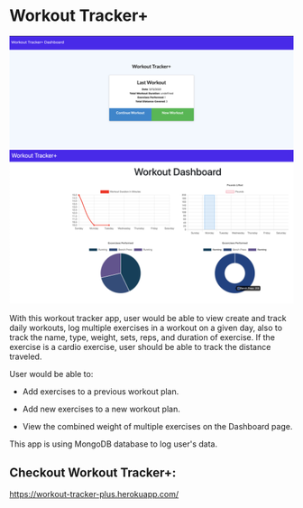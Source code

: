 # Workout Tracker+

![Workout Tracker+](./img/readme-img-01.png)
![Workout Tracker+](./img/readme-img-02.png)

With this workout tracker app, user would be able to view create and track daily workouts, log multiple exercises in a workout on a given day, also to track the name, type, weight, sets, reps, and duration of exercise. If the exercise is a cardio exercise, user should be able to track the distance traveled.

User would be able to:

  * Add exercises to a previous workout plan.

  * Add new exercises to a new workout plan.

  * View the combined weight of multiple exercises on the Dashboard page.

This app is using MongoDB database to log user's data.

## Checkout Workout Tracker+:  
https://workout-tracker-plus.herokuapp.com/
